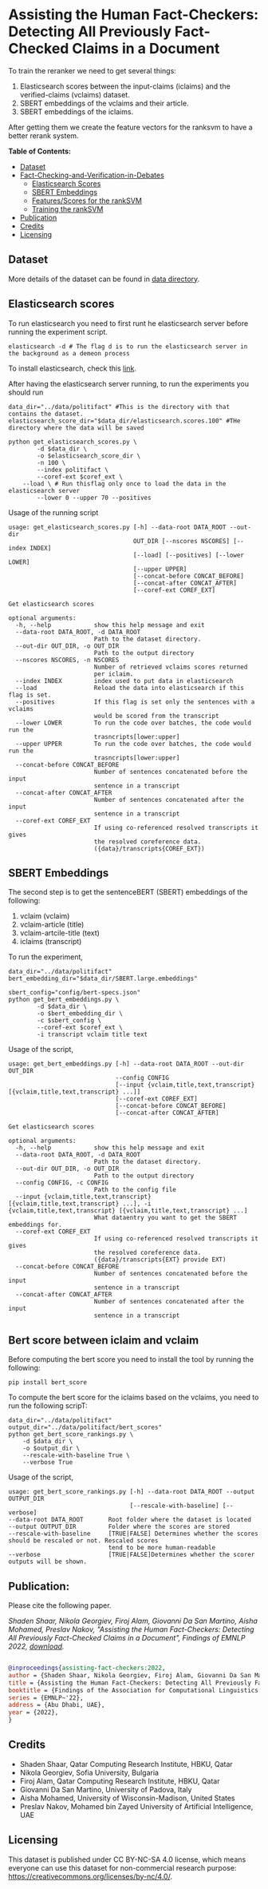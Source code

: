 # Assisting the Human Fact-Checkers: Detecting All Previously Fact-Checked Claims in a Document

To train the reranker we need to get several things:
  1. Elasticsearch scores between the input-claims (iclaims) and the verified-claims (vclaims) dataset. 
  2. SBERT embeddings of the vclaims and their article.
  3. SBERT embeddings of the iclaims.

After getting them we create the feature vectors for the ranksvm to have a better rerank system. 

__Table of Contents:__
- [Dataset](data/)
- [Fact-Checking-and-Verification-in-Debates](#fact-checking-and-verification-in-debates)
  - [Elasticsearch Scores](#elasticsearch-scores)
  - [SBERT Embeddings](#sbert-embeddings)
  - [Features/Scores for the rankSVM](#featuresscores-for-the-ranksvm)
  - [Training the rankSVM](#training-the-ranksvm)
- [Publication](#publication)
- [Credits](#credits)
- [Licensing](#licensing)

## Dataset
More details of the dataset can be found in [data directory](data/).


## Elasticsearch scores
To run elasticsearch you need to first runt he elasticsearch server before running the experiment script. 
```
elasticsearch -d # The flag d is to run the elasticsearch server in the background as a demeon process
```

To install elasticsearch, check this [link](https://www.elastic.co/guide/en/elasticsearch/reference/current/install-elasticsearch.html).


After having the elasticsearch server running, to run the experiments you should run
```
data_dir="../data/politifact" #This is the directory with that contains the dataset. 
elasticsearch_score_dir="$data_dir/elasticsearch.scores.100" #THe directory where the data will be saved

python get_elasticsearch_scores.py \
		-d $data_dir \
		-o $elasticsearch_score_dir \
		-n 100 \ 
		--index politifact \
		--coref-ext $coref_ext \
    --load \ # Run thisflag only once to load the data in the elasticsearch server
		--lower 0 --upper 70 --positives 
```

Usage of the running script
```
usage: get_elasticsearch_scores.py [-h] --data-root DATA_ROOT --out-dir
                                   OUT_DIR [--nscores NSCORES] [--index INDEX]
                                   [--load] [--positives] [--lower LOWER]
                                   [--upper UPPER]
                                   [--concat-before CONCAT_BEFORE]
                                   [--concat-after CONCAT_AFTER]
                                   [--coref-ext COREF_EXT]

Get elasticsearch scores

optional arguments:
  -h, --help            show this help message and exit
  --data-root DATA_ROOT, -d DATA_ROOT
                        Path to the dataset directory.
  --out-dir OUT_DIR, -o OUT_DIR
                        Path to the output directory
  --nscores NSCORES, -n NSCORES
                        Number of retrieved vclaims scores returned
                        per iclaim.
  --index INDEX         index used to put data in elasticsearch
  --load                Reload the data into elasticsearch if this flag is set.
  --positives           If this flag is set only the sentences with a vclaims
                        would be scored from the transcript
  --lower LOWER         To run the code over batches, the code would run the 
                        trasncripts[lower:upper]
  --upper UPPER         To run the code over batches, the code would run the 
                        trasncripts[lower:upper]
  --concat-before CONCAT_BEFORE
                        Number of sentences concatenated before the input
                        sentence in a transcript
  --concat-after CONCAT_AFTER
                        Number of sentences concatenated after the input
                        sentence in a transcript
  --coref-ext COREF_EXT
                        If using co-referenced resolved transcripts it gives
                        the resolved coreference data.
                        ({data}/transcripts{COREF_EXT})
```

## SBERT Embeddings
The second step is to get the sentenceBERT (SBERT) embeddings of the following:
  1. vclaim (vclaim)
  2. vclaim-article (title)
  3. vclaim-artcile-title (text)
  4. iclaims (transcript)
  
To run the experiment, 
```
data_dir="../data/politifact"
bert_embedding_dir="$data_dir/SBERT.large.embeddings"

sbert_config="config/bert-specs.json"
python get_bert_embeddings.py \
		-d $data_dir \
		-o $bert_embedding_dir \
		-c $sbert_config \
		--coref-ext $coref_ext \
		-i transcript vclaim title text

```

Usage of the script, 
```
usage: get_bert_embeddings.py [-h] --data-root DATA_ROOT --out-dir OUT_DIR
                              --config CONFIG
                              [--input {vclaim,title,text,transcript} [{vclaim,title,text,transcript} ...]]
                              [--coref-ext COREF_EXT]
                              [--concat-before CONCAT_BEFORE]
                              [--concat-after CONCAT_AFTER]

Get elasticsearch scores

optional arguments:
  -h, --help            show this help message and exit
  --data-root DATA_ROOT, -d DATA_ROOT
                        Path to the dataset directory.
  --out-dir OUT_DIR, -o OUT_DIR
                        Path to the output directory
  --config CONFIG, -c CONFIG
                        Path to the config file
  --input {vclaim,title,text,transcript} [{vclaim,title,text,transcript} ...], -i {vclaim,title,text,transcript} [{vclaim,title,text,transcript} ...]
                        What dataentry you want to get the SBERT embeddings for. 
  --coref-ext COREF_EXT
                        If using co-referenced resolved transcripts it gives
                        the resolved coreference data.
                        ({data}/transcripts{EXT} provide EXT)
  --concat-before CONCAT_BEFORE
                        Number of sentences concatenated before the input
                        sentence in a transcript
  --concat-after CONCAT_AFTER
                        Number of sentences concatenated after the input
                        sentence in a transcript
```

## Bert score between iclaim and vclaim
Before computing the bert score you need to install the tool by running the following:

```
pip install bert_score
```

To compute the bert score for the iclaims based on the vclaims, you need to run the following scripT:
```
data_dir="../data/politifact"
output_dir="../data/politifact/bert_scores"
python get_bert_score_rankings.py \
    -d $data_dir \
    -o $output_dir \
    --rescale-with-baseline True \
    --verbose True
```
Usage of the script,
```
usage: get_bert_score_rankings.py [-h] --data-root DATA_ROOT --output OUTPUT_DIR
                                  [--rescale-with-baseline] [--verbose]
--data-root DATA_ROOT       Root folder where the dataset is located
--output OUTPUT_DIR         Folder where the scores are stored
--rescale-with-baseline     [TRUE|FALSE] Determines whether the scores should be rescaled or not. Rescaled scores
                            tend to be more human-readable
--verbose                   [TRUE|FALSE]Determines whether the scorer outputs will be shown.
```


## Publication:
Please cite the following paper.

*Shaden Shaar, Nikola Georgiev, Firoj Alam, Giovanni Da San Martino, Aisha Mohamed, Preslav Nakov, "Assisting the Human Fact-Checkers: Detecting All Previously Fact-Checked Claims in a Document", Findings of EMNLP 2022,  [download](https://arxiv.org/pdf/2109.07410.pdf).*


```bib

@inproceedings{assisting-fact-checkers:2022,
author = {Shaden Shaar, Nikola Georgiev, Firoj Alam, Giovanni Da San Martino, Aisha Mohamed, Preslav Nakov},
title = {Assisting the Human Fact-Checkers: Detecting All Previously Fact-Checked Claims in a Document},
booktitle = {Findings of the Association for Computational Linguistics: EMNLP 2022},
series = {EMNLP~'22},
address = {Abu Dhabi, UAE},
year = {2022},
}
```

## Credits
* Shaden Shaar, Qatar Computing Research Institute, HBKU, Qatar
* Nikola Georgiev, Sofia University, Bulgaria
* Firoj Alam, Qatar Computing Research Institute, HBKU, Qatar
* Giovanni Da San Martino, University of Padova, Italy
* Aisha Mohamed, University of Wisconsin-Madison, United States
* Preslav Nakov, Mohamed bin Zayed University of Artificial Intelligence, UAE


## Licensing

This dataset is published under CC BY-NC-SA 4.0 license, which means everyone can use this dataset for non-commercial research purpose: https://creativecommons.org/licenses/by-nc/4.0/.